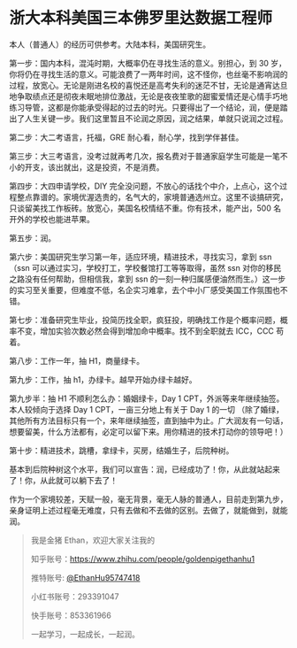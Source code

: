 # 浙大本科美国三本佛罗里达数据工程师

本人（普通人）的经历可供参考。大陆本科，美国研究生。

第一步：国内本科，混沌时期，大概率仍在寻找生活的意义。别担心，到 30 岁，你将仍在寻找生活的意义。可能浪费了一两年时间，这不怪你，也丝毫不影响润的过程，放宽心。无论是刚进名校的喜悦还是高考失利的迷茫不甘，无论是通宵达旦地争取绩点还是彻夜未眠地排位激战，无论是夜夜笙歌的甜蜜爱情还是心情手巧地练习导管，这都是你能承受得起的过去的时光。只要得出了一个结论，润，便是踏出了人生关键一步。我们这里暂且不论润之原因，润之结果，单就只说润之过程。

第二步：大二考语言，托福，GRE 耐心看，耐心学，找到学伴甚佳。

第三步：大三考语言，没考过就再考几次，报名费对于普通家庭学生可能是一笔不小的开支，该出就出，这是投资，不是消费。

第四步：大四申请学校，DIY 完全没问题，不放心的话找个中介，上点心，这个过程整点靠谱的。家境优渥选贵的，名气大的，家境普通选州立。这里不谈搞研究，只谈留美找工作板砖。放宽心，美国名校情结不重。你有技术，能产出，500 名开外的学校也能进苹果。

第五步：润。

第六步：美国研究生学习第一年，适应环境，精进技术，寻找实习，拿到 ssn（ssn 可以通过实习，学校打工，学校餐馆打工等等取得，虽然 ssn 对你的移民之路没有任何帮助，但相信我，拿到 ssn 的一刻一种归属感便油然而生。）这一步的实习至关重要，但难度不低，名企实习难拿，去个中小厂感受美国工作氛围也不错。

第七步：准备研究生毕业，投简历找全职，疯狂投，明确找工作是个概率问题，概率不变，增加实验次数必然会得到增加命中概率。找不到全职就去 ICC，CCC 苟着。

第八步：工作一年，抽 H1，商量绿卡。

第九步：工作，抽 h1，办绿卡。越早开始办绿卡越好。

第九步半：抽 H1 不顺利怎么办：婚姻绿卡，Day 1 CPT，外派等来年继续抽签。本人较倾向于选择 Day 1 CPT，一亩三分地上有关于 Day 1 的一切
（除了婚绿，其他所有方法目标只有一个，来年继续抽签，直到抽中为止。广大润友有一句话，想要留美，什么方法都有，必定可以留下来。用你精进的技术打动你的领导吧！）

第十步：精进技术，跳槽，拿绿卡，买房，结婚生子，后院种树。

基本到后院种树这个水平，我们可以宣告：润，已经成功了！你，从此就站起来了！你，从此就可以躺下去了！

作为一个家境较差，天赋一般，毫无背景，毫无人脉的普通人，目前走到第九步，亲身证明上述过程毫无难度，只有去做和不去做的区别。去做了，就能做到，就能润。

>我是金猪 Ethan，欢迎大家关注我的
>
>知乎账号：<https://www.zhihu.com/people/goldenpigethanhu1>
>
>推特账号: [@EthanHu95747418](https://twitter.com/EthanHu95747418)
>
>小红书账号：293391047
>
>快手账号：853361966
>
>一起学习，一起成长，一起润。
